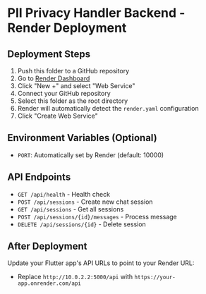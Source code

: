 # PII Privacy Handler Backend - Render Deployment

## Deployment Steps

1. Push this folder to a GitHub repository
2. Go to [Render Dashboard](https://dashboard.render.com/)
3. Click "New +" and select "Web Service"
4. Connect your GitHub repository
5. Select this folder as the root directory
6. Render will automatically detect the `render.yaml` configuration
7. Click "Create Web Service"

## Environment Variables (Optional)
- `PORT`: Automatically set by Render (default: 10000)

## API Endpoints
- `GET /api/health` - Health check
- `POST /api/sessions` - Create new chat session
- `GET /api/sessions` - Get all sessions
- `POST /api/sessions/{id}/messages` - Process message
- `DELETE /api/sessions/{id}` - Delete session

## After Deployment
Update your Flutter app's API URLs to point to your Render URL:
- Replace `http://10.0.2.2:5000/api` with `https://your-app.onrender.com/api`
